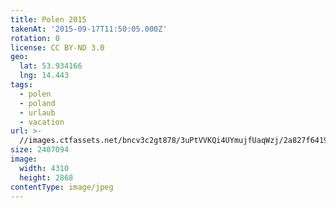 ```yaml
---
title: Polen 2015
takenAt: '2015-09-17T11:50:05.000Z'
rotation: 0
license: CC BY-ND 3.0
geo:
  lat: 53.934166
  lng: 14.443
tags:
  - polen
  - poland
  - urlaub
  - vacation
url: >-
  //images.ctfassets.net/bncv3c2gt878/3uPtVVKQi4UYmujfUaqWzj/2a827f641981d119b097adecedb0e5fd/polen-2015_25657196550_o
size: 2407094
image:
  width: 4310
  height: 2868
contentType: image/jpeg
---
```



